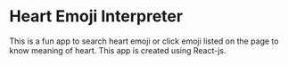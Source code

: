 # Heart Emoji Interpreter

This is a fun app to search heart emoji or click emoji listed on the page to know meaning of heart. This app is created using React-js.
